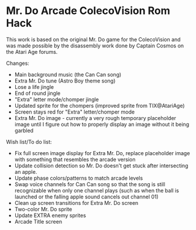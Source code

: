 # Mr. Do Arcade ColecoVision Rom Hack

This work is based on the original Mr. Do game for the ColecoVision and was made possible by the disassembly work done by Captain Cosmos on the Atari Age forums.

Changes:
- Main background music (the Can Can song)
- Extra Mr. Do tune (Astro Boy theme song)
- Lose a life jingle
- End of round jingle
- "Extra" letter mode/chomper jingle
- Updated sprite for the chompers (improved sprite from TIX@AtariAge)
- Screen stays red for "Extra" letter/chomper mode
- Extra Mr. Do image - currently a very rough temporary placeholder image until I figure out how to properly display an image without it being garbled
 

Wish list/To do list:

- Fix full screen image display for Extra Mr. Do, replace placeholder image with something that resembles the arcade version
- Update collision detection so Mr. Do doesn't get stuck after intersecting an apple.
- Update phase colors/patterns to match arcade levels
- Swap voice channels for Can Can song so that the song is still recognizable when only one channel plays (such as when the ball is launched or the falling apple sound cancels out channel 01)
- Clean up screen transitions for Extra Mr. Do screen
- Two-color Mr. Do sprite 
- Update EXTRA enemy sprites
- Arcade Title screen
